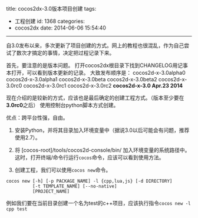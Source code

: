 title: cocos2dx-3.0版本项目创建
tags:
  - 工程创建
id: 1368
categories:
  - cocos2dx
date: 2014-06-06 15:54:40
---

自3.0发布以来，多次更新了项目创建的方式。网上的教程也很混乱，作为自己尝试了数次才搞定的事情，决定把过程记录下来。

<!-- more -->

首先，要注意的是版本问题。
打开cocos2dx根目录下找到CHANGELOG用记事本打开，可以看到版本更新的记录。
大致发布顺序是：
cocos2d-x-3.0alpha0
cocos2d-x-3.0alpha1
cocos2d-x-3.0beta
cocos2d-x-3.0beta2
cocos2d-x-3.0rc0
cocos2d-x-3.0rc1
cocos2d-x-3.0rc2
**cocos2d-x-3.0 Apr.23 2014**

现在介绍的是较新的方式，应该也是最后确定的创建工程方式。（版本至少要在**3.0rc0**之后）
使用控制台python脚本方式创建。

优点：跨平台性强，自由。

1. 安装Python，并将其目录加入环境变量中（据说3.0以后可能会有问题，推荐使用2.7）。

2. 将 [cocos-root]/tools/cocos2d-console/bin/ 加入环境变量的系统路径中。
      这时，打开终端/命令行运行`cocos`命令，应该可以看到使用方法。

3. 创建工程，我们可以使用`cocos new`命令。

```
cocos new [-h] [-p PACKAGE_NAME] -l {cpp,lua,js} [-d DIRECTORY]
          [-t TEMPLATE_NAME] [--no-native]
          [PROJECT_NAME]
```

例如我们要在当前目录创建一个名为test的c++项目，应该执行指令`cocos new -l cpp test`